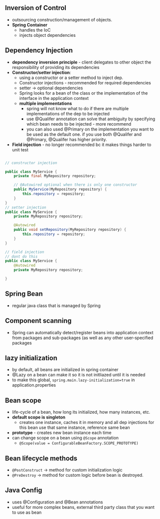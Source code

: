 ## Inversion of Control
- outsourcing construction/management of objects.
- **Spring Container**
	- handles the IoC
	- injects object dependencies 

## Dependency Injection
- **dependency inversion principle** - client delegates to other object the responsibility of providing its dependencies
- **Constructor/setter injection**:
	- using a constructor or a setter method to inject dep.
	- Constructor injections - recommended for required dependencies
	- setter -> optional dependencies
	- Spring looks for a bean of the class or the implementation of the interface in the application context
	- **multiple implementations**
		- spring will not know what to do if there are multiple implementations of the dep to be injected
		- use @Qualifer annotation can solve that ambiguity by specifying which bean needs to be injected - more recommend
		- you can also used @Primary on the implementation you want to be used as the default one. if you use both @Qualifer and @Primary, @Qualifer has higher priority.
- **Field injection** - no longer recommended bc it makes things harder to unit test
```java

// constructor injection

public class MyService {
    private final MyRepository repository;

	// @Autowired optional when there is only one constructor
    public MyService(MyRepository repository) {
        this.repository = repository;
    }
}
// setter injection
public class MyService {
    private MyRepository repository;

	@Autowired
    public void setRepository(MyRepository repository) {
        this.repository = repository;
    }
}

// field injection
// dont do this
public class MyService {
	@Autowired
    private MyRepository repository;

}
```
## Spring Bean
- regular java class that is managed by Spring

## Component scanning
- Spring can automatically detect/register beans into application context from packages and sub-packages (as well as any other user-specified packages

## lazy initialization
- by default, all beans are initialized in spring container
- @Lazy on a bean can make it so it is not initliazed until it is needed
- to  make this global, `spring.main.lazy-initialization=true` in application.properties

## Bean scope
- life-cycle of a bean, how long its initialized, how many instances, etc.
- **default scope is singleton**
	- creates one instance, caches it in memory and all dep injections for this bean use that same instance, reference same bean
- **prototype** - creates new bean instance each time
- can change scope on a bean using `@Scope` annotation
	- `@Scope(value = ConfigurableBeanFactory.SCOPE_PROTOTYPE)`
## Bean lifecycle methods
- `@PostConstruct` -> method for custom initialization logic
- `@PreDestroy` -> method for custom logic before bean is destroyed.

## Java Config
- uses @Configuration and @Bean annotations
- useful for more complex beans, external third party class that you want to use as bean